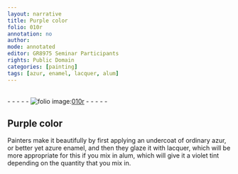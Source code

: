 ```yaml
---
layout: narrative
title: Purple color
folio: 010r
annotation: no
author:
mode: annotated
editor: GR8975 Seminar Participants
rights: Public Domain
categories: [painting]
tags: [azur, enamel, lacquer, alum]
---
```


 <br/>- - - - - <a href="http://gallica.bnf.fr/ark:/12148/btv1b10500001g/f25.image"><img src="../assets/photo-icon.png" alt="folio image: " style="display:inline-block; margin-bottom:-3px;"/>010r</a> - - - - - <br/> 
##  Purple color 

 
 <span class="activity"></span>  <span class="profession">Painters</span> make it beautifully by first applying an undercoat of <span class="material_format">ordinary <span class="material">azur</span></span>, or better yet azure <span class="material">enamel</span>, and then they glaze it with <span class="material">lacquer</span>, which will be more appropriate for this if you mix in <span class="material">alum</span>, which will give it a violet tint depending on the quantity that you mix in. 
 
